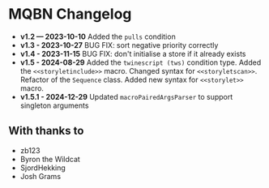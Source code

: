 # MQBN Changelog

* **v1.2 — 2023-10-10**   Added the `pulls` condition
* **v1.3 - 2023-10-27**   BUG FIX: sort negative priority correctly
* **v1.4 - 2023-11-15**   BUG FIX: don't initialise a store if it already exists
* **v1.5 - 2024-08-29**   Added the `twinescript (tws)` condition type. Added the `<<storyletinclude>>` macro. 
                          Changed syntax for `<<storyletscan>>`. Refactor of the `Sequence` class.
                          Added new syntax for `<<storylet>>` macro.
* **v1.5.1 - 2024-12-29** Updated `macroPairedArgsParser` to support singleton arguments

## With thanks to

* zb123
* Byron the Wildcat
* SjordHekking
* Josh Grams
